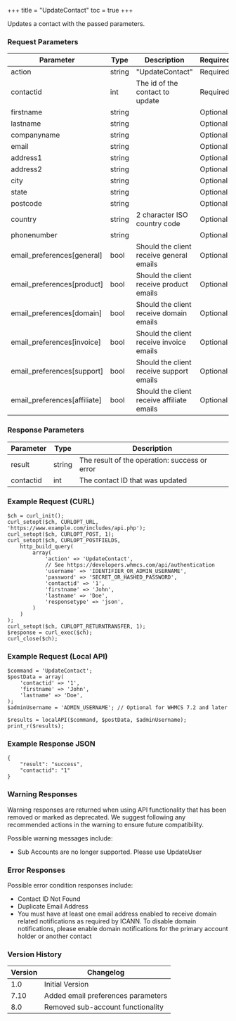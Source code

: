+++
title = "UpdateContact"
toc = true
+++

Updates a contact with the passed parameters.

### Request Parameters

| Parameter | Type | Description | Required |
| --------- | ---- | ----------- | -------- |
| action | string | "UpdateContact" | Required |
| contactid | int | The id of the contact to update | Required |
| firstname | string |  | Optional |
| lastname | string |  | Optional |
| companyname | string |  | Optional |
| email | string |  | Optional |
| address1 | string |  | Optional |
| address2 | string |  | Optional |
| city | string |  | Optional |
| state | string |  | Optional |
| postcode | string |  | Optional |
| country | string | 2 character ISO country code | Optional |
| phonenumber | string |  | Optional |
| email_preferences[general] | bool | Should the client receive general emails | Optional |
| email_preferences[product] | bool | Should the client receive product emails | Optional |
| email_preferences[domain] | bool | Should the client receive domain emails | Optional |
| email_preferences[invoice] | bool | Should the client receive invoice emails | Optional |
| email_preferences[support] | bool | Should the client receive support emails | Optional |
| email_preferences[affiliate] | bool | Should the client receive affiliate emails | Optional |

### Response Parameters

| Parameter | Type | Description |
| --------- | ---- | ----------- |
| result | string | The result of the operation: success or error |
| contactid | int | The contact ID that was updated |


### Example Request (CURL)

```
$ch = curl_init();
curl_setopt($ch, CURLOPT_URL, 'https://www.example.com/includes/api.php');
curl_setopt($ch, CURLOPT_POST, 1);
curl_setopt($ch, CURLOPT_POSTFIELDS,
    http_build_query(
        array(
            'action' => 'UpdateContact',
            // See https://developers.whmcs.com/api/authentication
            'username' => 'IDENTIFIER_OR_ADMIN_USERNAME',
            'password' => 'SECRET_OR_HASHED_PASSWORD',
            'contactid' => '1',
            'firstname' => 'John',
            'lastname' => 'Doe',
            'responsetype' => 'json',
        )
    )
);
curl_setopt($ch, CURLOPT_RETURNTRANSFER, 1);
$response = curl_exec($ch);
curl_close($ch);
```


### Example Request (Local API)

```
$command = 'UpdateContact';
$postData = array(
    'contactid' => '1',
    'firstname' => 'John',
    'lastname' => 'Doe',
);
$adminUsername = 'ADMIN_USERNAME'; // Optional for WHMCS 7.2 and later

$results = localAPI($command, $postData, $adminUsername);
print_r($results);
```


### Example Response JSON

```
{
    "result": "success",
    "contactid": "1"
}
```


### Warning Responses

Warning responses are returned when using API functionality that has been removed or marked as deprecated.
We suggest following any recommended actions in the warning to ensure future compatibility.

Possible warning messages include:

* Sub Accounts are no longer supported. Please use UpdateUser


### Error Responses

Possible error condition responses include:

* Contact ID Not Found
* Duplicate Email Address
* You must have at least one email address enabled to receive domain related notifications as required by ICANN. To disable domain notifications, please enable domain notifications for the primary account holder or another contact


### Version History

| Version | Changelog |
| ------- | --------- |
| 1.0 | Initial Version |
| 7.10 | Added email preferences parameters |
| 8.0 | Removed sub-account functionality |
